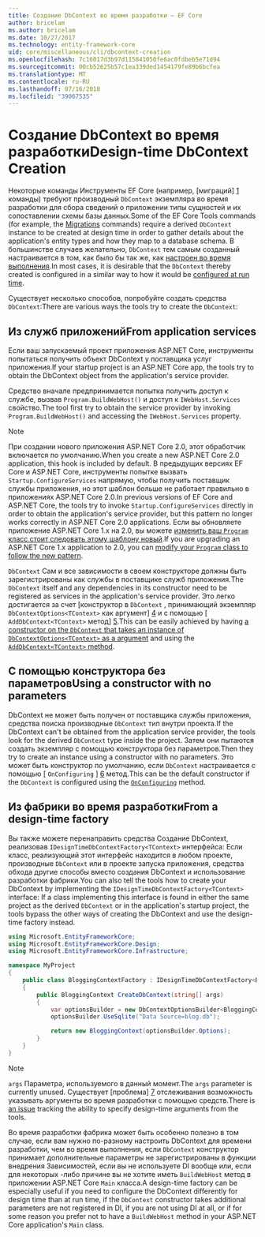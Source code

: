 ```yaml
---
title: Создание DbContext во время разработки — EF Core
author: bricelam
ms.author: bricelam
ms.date: 10/27/2017
ms.technology: entity-framework-core
uid: core/miscellaneous/cli/dbcontext-creation
ms.openlocfilehash: 7c16017d3b97d115841050fe6ac0fdbeb5e71d94
ms.sourcegitcommit: 00cb52625b57c1ea339ded1454179fe89b6bcfea
ms.translationtype: MT
ms.contentlocale: ru-RU
ms.lasthandoff: 07/16/2018
ms.locfileid: "39067535"
---
```

<a name="design-time-dbcontext-creation"></a><span data-ttu-id="2d8ca-102">Создание DbContext во время разработки</span><span class="sxs-lookup"><span data-stu-id="2d8ca-102">Design-time DbContext Creation</span></span>
==============================
<span data-ttu-id="2d8ca-103">Некоторые команды Инструменты EF Core (например, [миграций] [ 1] команды) требуют производный `DbContext` экземпляра во время разработки для сбора сведений о приложении типы сущностей и их сопоставлении схемы базы данных.</span><span class="sxs-lookup"><span data-stu-id="2d8ca-103">Some of the EF Core Tools commands (for example, the [Migrations][1] commands) require a derived `DbContext` instance to be created at design time in order to gather details about the application's entity types and how they map to a database schema.</span></span> <span data-ttu-id="2d8ca-104">В большинстве случаев желательно, `DbContext` тем самым созданный настраивается в том, как было бы так же, как [настроен во время выполнения][2].</span><span class="sxs-lookup"><span data-stu-id="2d8ca-104">In most cases, it is desirable that the `DbContext` thereby created is configured in a similar way to how it would be [configured at run time][2].</span></span>

<span data-ttu-id="2d8ca-105">Существует несколько способов, попробуйте создать средства `DbContext`:</span><span class="sxs-lookup"><span data-stu-id="2d8ca-105">There are various ways the tools try to create the `DbContext`:</span></span>

<a name="from-application-services"></a><span data-ttu-id="2d8ca-106">Из служб приложений</span><span class="sxs-lookup"><span data-stu-id="2d8ca-106">From application services</span></span>
-------------------------
<span data-ttu-id="2d8ca-107">Если ваш запускаемый проект приложения ASP.NET Core, инструменты попытаться получить объект DbContext у поставщика услуг приложения.</span><span class="sxs-lookup"><span data-stu-id="2d8ca-107">If your startup project is an ASP.NET Core app, the tools try to obtain the DbContext object from the application's service provider.</span></span>

<span data-ttu-id="2d8ca-108">Средство вначале предпринимается попытка получить доступ к службе, вызвав `Program.BuildWebHost()` и доступ к `IWebHost.Services` свойство.</span><span class="sxs-lookup"><span data-stu-id="2d8ca-108">The tool first try to obtain the service provider by invoking `Program.BuildWebHost()` and accessing the `IWebHost.Services` property.</span></span>

> [!NOTE]
> <span data-ttu-id="2d8ca-109">При создании нового приложения ASP.NET Core 2.0, этот обработчик включается по умолчанию.</span><span class="sxs-lookup"><span data-stu-id="2d8ca-109">When you create a new ASP.NET Core 2.0 application, this hook is included by default.</span></span> <span data-ttu-id="2d8ca-110">В предыдущих версиях EF Core и ASP.NET Core, инструменты попытке вызвать `Startup.ConfigureServices` напрямую, чтобы получить поставщик службы приложения, но этот шаблон больше не работает правильно в приложениях ASP.NET Core 2.0.</span><span class="sxs-lookup"><span data-stu-id="2d8ca-110">In previous versions of EF Core and ASP.NET Core, the tools try to invoke `Startup.ConfigureServices` directly in order to obtain the application's service provider, but this pattern no longer works correctly in ASP.NET Core 2.0 applications.</span></span> <span data-ttu-id="2d8ca-111">Если вы обновляете приложение ASP.NET Core 1.x на 2.0, вы можете [изменить ваш `Program` класс стоит следовать этому шаблону новый][3].</span><span class="sxs-lookup"><span data-stu-id="2d8ca-111">If you are upgrading an ASP.NET Core 1.x application to 2.0, you can [modify your `Program` class to follow the new pattern][3].</span></span>

<span data-ttu-id="2d8ca-112">`DbContext` Сам и все зависимости в своем конструкторе должны быть зарегистрированы как службы в поставщике служб приложения.</span><span class="sxs-lookup"><span data-stu-id="2d8ca-112">The `DbContext` itself and any dependencies in its constructor need to be registered as services in the application's service provider.</span></span> <span data-ttu-id="2d8ca-113">Это легко достигается за счет [конструктор в `DbContext` , принимающий экземпляр `DbContextOptions<TContext>` как аргумент] [ 4] и с помощью [ `AddDbContext<TContext>` метод] [5].</span><span class="sxs-lookup"><span data-stu-id="2d8ca-113">This can be easily achieved by having [a constructor on the `DbContext` that takes an instance of `DbContextOptions<TContext>` as a argument][4] and using the [`AddDbContext<TContext>` method][5].</span></span>

<a name="using-a-constructor-with-no-parameters"></a><span data-ttu-id="2d8ca-114">С помощью конструктора без параметров</span><span class="sxs-lookup"><span data-stu-id="2d8ca-114">Using a constructor with no parameters</span></span>
--------------------------------------
<span data-ttu-id="2d8ca-115">DbContext не может быть получен от поставщика службы приложения, средства поиска производные `DbContext` тип внутри проекта.</span><span class="sxs-lookup"><span data-stu-id="2d8ca-115">If the DbContext can't be obtained from the application service provider, the tools look for the derived `DbContext` type inside the project.</span></span> <span data-ttu-id="2d8ca-116">Затем они пытаются создать экземпляр с помощью конструктора без параметров.</span><span class="sxs-lookup"><span data-stu-id="2d8ca-116">Then they try to create an instance using a constructor with no parameters.</span></span> <span data-ttu-id="2d8ca-117">Это может быть конструктор по умолчанию, если `DbContext` настраивается с помощью [ `OnConfiguring` ] [ 6] метод.</span><span class="sxs-lookup"><span data-stu-id="2d8ca-117">This can be the default constructor if the `DbContext` is configured using the [`OnConfiguring`][6] method.</span></span>

<a name="from-a-design-time-factory"></a><span data-ttu-id="2d8ca-118">Из фабрики во время разработки</span><span class="sxs-lookup"><span data-stu-id="2d8ca-118">From a design-time factory</span></span>
--------------------------
<span data-ttu-id="2d8ca-119">Вы также можете перенаправить средства Создание DbContext, реализовав `IDesignTimeDbContextFactory<TContext>` интерфейса: Если класс, реализующий этот интерфейс находится в любом проекте, производные `DbContext` или в проекте запуска приложения, средства обхода другие способы вместо создания DbContext и использование разработки фабрики.</span><span class="sxs-lookup"><span data-stu-id="2d8ca-119">You can also tell the tools how to create your DbContext by implementing the `IDesignTimeDbContextFactory<TContext>` interface: If a class implementing this interface is found in either the same project as the derived `DbContext` or in the application's startup project, the tools bypass the other ways of creating the DbContext and use the design-time factory instead.</span></span>

``` csharp
using Microsoft.EntityFrameworkCore;
using Microsoft.EntityFrameworkCore.Design;
using Microsoft.EntityFrameworkCore.Infrastructure;

namespace MyProject
{
    public class BloggingContextFactory : IDesignTimeDbContextFactory<BloggingContext>
    {
        public BloggingContext CreateDbContext(string[] args)
        {
            var optionsBuilder = new DbContextOptionsBuilder<BloggingContext>();
            optionsBuilder.UseSqlite("Data Source=blog.db");

            return new BloggingContext(optionsBuilder.Options);
        }
    }
}
```

> [!NOTE]
> <span data-ttu-id="2d8ca-120">`args` Параметра, используемого в данный момент.</span><span class="sxs-lookup"><span data-stu-id="2d8ca-120">The `args` parameter is currently unused.</span></span> <span data-ttu-id="2d8ca-121">Существует [проблема] [ 7] отслеживания возможность указывать аргументы во время разработки с помощью средств.</span><span class="sxs-lookup"><span data-stu-id="2d8ca-121">There is [an issue][7] tracking the ability to specify design-time arguments from the tools.</span></span>

<span data-ttu-id="2d8ca-122">Во время разработки фабрика может быть особенно полезно в том случае, если вам нужно по-разному настроить DbContext для времени разработки, чем во время выполнения, если `DbContext` конструктор принимает дополнительные параметры не зарегистрированы в функции внедрения Зависимостей, если вы не используете DI вообще или, если для некоторых -либо причине вы не хотите иметь `BuildWebHost` метод в приложении ASP.NET Core `Main` класса.</span><span class="sxs-lookup"><span data-stu-id="2d8ca-122">A design-time factory can be especially useful if you need to configure the DbContext differently for design time than at run time, if the `DbContext` constructor takes additional parameters are not registered in DI, if you are not using DI at all, or if for some reason you prefer not to have a `BuildWebHost` method in your ASP.NET Core application's `Main` class.</span></span>

  [1]: xref:core/managing-schemas/migrations/index
  [2]: xref:core/miscellaneous/configuring-dbcontext
  [3]: https://docs.microsoft.com/aspnet/core/migration/1x-to-2x/#update-main-method-in-programcs
  [4]: xref:core/miscellaneous/configuring-dbcontext#constructor-argument
  [5]: xref:core/miscellaneous/configuring-dbcontext#using-dbcontext-with-dependency-injection
  [6]: xref:core/miscellaneous/configuring-dbcontext#onconfiguring
  [7]: https://github.com/aspnet/EntityFrameworkCore/issues/8332
